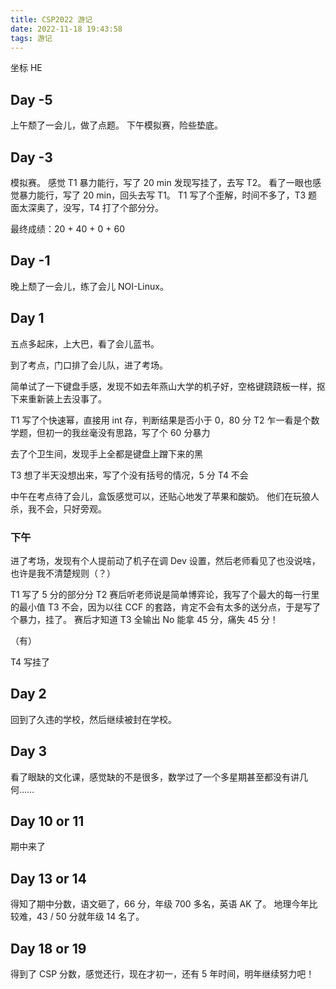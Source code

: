 ```yaml
---
title: CSP2022 游记
date: 2022-11-18 19:43:58
tags: 游记
---
```

坐标 HE

## Day -5
上午颓了一会儿，做了点题。
下午模拟赛，险些垫底。

## Day -3
模拟赛。
感觉 T1 暴力能行，写了 20 min 发现写挂了，去写 T2。
看了一眼也感觉暴力能行，写了 20 min，回头去写 T1。
T1 写了个歪解，时间不多了，T3 题面太深奥了，没写，T4 打了个部分分。

最终成绩：20 + 40 + 0 + 60

## Day -1
晚上颓了一会儿，练了会儿 NOI-Linux。

## Day 1
五点多起床，上大巴，看了会儿蓝书。

到了考点，门口排了会儿队，进了考场。

简单试了一下键盘手感，发现不如去年燕山大学的机子好，空格键跷跷板一样，抠下来重新装上去没事了。

T1 写了个快速幂，直接用 int 存，判断结果是否小于 0，80 分
T2 乍一看是个数学题，但初一的我丝毫没有思路，写了个 60 分暴力

去了个卫生间，发现手上全都是键盘上蹭下来的黑

T3 想了半天没想出来，写了个没有括号的情况，5 分
T4 不会


中午在考点待了会儿，盒饭感觉可以，还贴心地发了苹果和酸奶。
他们在玩狼人杀，我不会，只好旁观。

### 下午

进了考场，发现有个人提前动了机子在调 Dev 设置，然后老师看见了也没说啥，也许是我不清楚规则（？）

T1 写了 5 分的部分分
T2 赛后听老师说是简单博弈论，我写了个最大的每一行里的最小值
T3 不会，因为以往 CCF 的套路，肯定不会有太多的送分点，于是写了个暴力，挂了。
赛后才知道 T3 全输出 No 能拿 45 分，痛失 45 分！

（有）

T4 写挂了

## Day 2
回到了久违的学校，然后继续被封在学校。

## Day 3
看了眼缺的文化课，感觉缺的不是很多，数学过了一个多星期甚至都没有讲几何……

## Day 10 or 11
期中来了

## Day 13 or 14
得知了期中分数，语文砸了，66 分，年级 700 多名，英语 AK 了。
地理今年比较难，43 / 50 分就年级 14 名了。

## Day 18 or 19
得到了 CSP 分数，感觉还行，现在才初一，还有 5 年时间，明年继续努力吧！